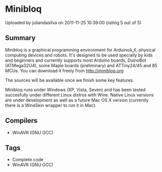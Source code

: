 # Minibloq

Uploaded by juliandasilva on 2011-11-25 10:39:00 (rating 5 out of 5)

## Summary

Minibloq is a graphical programming environment for Arduinoâ„¢, physical computing devices and robots. It's designed to be used specially by kids and beginners and currently supports most Arduino boards, DuinoBot (ATMega32U4), some Maple boards (preliminary) and ATTiny24/45 and 85 MCUs. You can download it freely from <http://minibloq.org> 


The sources will be available once we finish some key features.


Minibloq runs under Windows (XP, Vista, Seven) and has been tested succesfully under different Linux distros with Wine. Native Linux versions are under development as well as a future Mac OS X version (currently there is a WineSkin wrapper to run it in Mac).

## Compilers

- WinAVR (GNU GCC)

## Tags

- Complete code
- WinAVR (GNU GCC)
